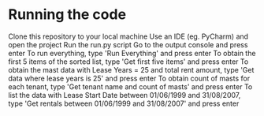 # Running the code

Clone this repository to your local machine
Use an IDE (eg. PyCharm) and open the project
Run the run.py script
Go to the output console and press enter
To run everything, type 'Run Everything' and press enter
To obtain the first 5 items of the sorted list, type 'Get first five items' and press enter
To obtain the mast data with Lease Years = 25 and total rent amount, type 'Get data where lease years is 25' and press enter
To obtain count of masts for each tenant, type 'Get tenant name and count of masts' and press enter
To list the data with Lease Start Date between 01/06/1999 and 31/08/2007, type 'Get rentals between 01/06/1999 and 31/08/2007' and press enter